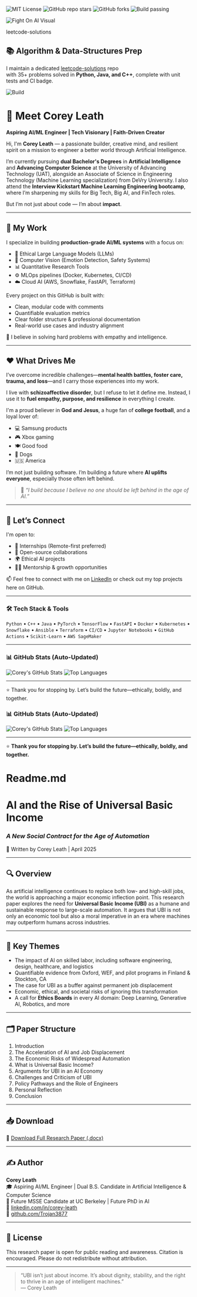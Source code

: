 ![MIT License](https://img.shields.io/badge/license-MIT-green.svg)
![GitHub repo stars](https://img.shields.io/github/stars/Trojan3877/AI-Societal-Impacts-and-Universal-Basic-Income-Paper?style=social)
![GitHub forks](https://img.shields.io/github/forks/Trojan3877/AI-Societal-Impacts-and-Universal-Basic-Income-Paper?style=social)
![Build passing](https://img.shields.io/github/actions/workflow/status/Trojan3877/AI-Societal-Impacts-and-Universal-Basic-Income-Paper/ci.yml?branch=main)

![Fight On AI Visual](assets/fight_on_ai.png)

leetcode-solutions 
## 📚 Algorithm & Data-Structures Prep
I maintain a dedicated [leetcode-solutions](https://github.com/Trojan3877/leetcode-solutions) repo  
with 35+ problems solved in **Python, Java, and C++**, complete with unit tests and CI badge.

![Build](https://github.com/Trojan3877/leetcode-solutions/actions/workflows/ci.yml/badge.svg)

# 👋 Meet Corey Leath

**Aspiring AI/ML Engineer | Tech Visionary | Faith-Driven Creator**

Hi, I'm **Corey Leath** — a passionate builder, creative mind, and resilient spirit on a mission to engineer a better world through Artificial Intelligence.

I’m currently pursuing **dual Bachelor's Degrees** in **Artificial Intelligence** and **Advancing Computer Science** at the University of Advancing Technology (UAT), alongside an Associate of Science in Engineering Technology (Machine Learning specialization) from DeVry University. I also attend the **Interview Kickstart Machine Learning Engineering bootcamp**, where I’m sharpening my skills for Big Tech, Big AI, and FinTech roles.

But I’m not just about code — I’m about **impact**.

---

## 🔧 My Work

I specialize in building **production-grade AI/ML systems** with a focus on:

- 🧠 Ethical Large Language Models (LLMs)
- 🎯 Computer Vision (Emotion Detection, Safety Systems)
- 📊 Quantitative Research Tools
- ⚙️ MLOps pipelines (Docker, Kubernetes, CI/CD)
- ☁️ Cloud AI (AWS, Snowflake, FastAPI, Terraform)

Every project on this GitHub is built with:
- Clean, modular code with comments
- Quantifiable evaluation metrics
- Clear folder structure & professional documentation
- Real-world use cases and industry alignment

🧪 I believe in solving hard problems with empathy and intelligence.

---

## ❤️ What Drives Me

I’ve overcome incredible challenges—**mental health battles, foster care, trauma, and loss**—and I carry those experiences into my work.

I live with **schizoaffective disorder**, but I refuse to let it define me. Instead, I use it to **fuel empathy, purpose, and resilience** in everything I create.

I'm a proud believer in **God and Jesus**, a huge fan of **college football**, and a loyal lover of:
- 💻 Samsung products
- 🎮 Xbox gaming
- 🍽️ Good food
- 🐶 Dogs
- 🇺🇸 America

I’m not just building software. I’m building a future where **AI uplifts everyone**, especially those often left behind.

> 🧠 *“I build because I believe no one should be left behind in the age of AI.”*

---

## 🚀 Let’s Connect

I'm open to:
- 💼 Internships (Remote-first preferred)
- 🤝 Open-source collaborations
- 🌍 Ethical AI projects
- 👨‍🏫 Mentorship & growth opportunities

📫 Feel free to connect with me on [LinkedIn](https://www.linkedin.com/in/corey-leath/) or check out my top projects here on GitHub.

---

### 🛠️ Tech Stack & Tools

`Python` • `C++` • `Java` • `PyTorch` • `TensorFlow` • `FastAPI` • `Docker` • `Kubernetes` • `Snowflake` • `Ansible` • `Terraform` • `CI/CD` • `Jupyter Notebooks` • `GitHub Actions` • `Scikit-Learn` • `AWS SageMaker`

---

### 📊 GitHub Stats (Auto-Updated)

![Corey's GitHub Stats](https://github-readme-stats.vercel.app/api?username=Trojan3877&show_icons=true&theme=react)
![Top Languages](https://github-readme-stats.vercel.app/api/top-langs/?username=Trojan3877&layout=compact&theme=react)

---

⭐ Thank you for stopping by. Let’s build the future—ethically, boldly, and together.


### 📊 GitHub Stats (Auto-Updated)

![Corey's GitHub Stats](https://github-readme-stats.vercel.app/api?username=Trojan3877&show_icons=true&theme=react)
![Top Languages](https://github-readme-stats.vercel.app/api/top-langs/?username=Trojan3877&layout=compact&theme=react)

---

⭐ **Thank you for stopping by. Let’s build the future—ethically, boldly, and together.**

# Readme.md
# AI and the Rise of Universal Basic Income  
### *A New Social Contract for the Age of Automation*  
📄 Written by Corey Leath | April 2025

---

## 🔍 Overview

As artificial intelligence continues to replace both low- and high-skill jobs, the world is approaching a major economic inflection point. This research paper explores the need for **Universal Basic Income (UBI)** as a humane and sustainable response to large-scale automation. It argues that UBI is not only an economic tool but also a moral imperative in an era where machines may outperform humans across industries.

---

## 🧠 Key Themes

- The impact of AI on skilled labor, including software engineering, design, healthcare, and logistics
- Quantifiable evidence from Oxford, WEF, and pilot programs in Finland & Stockton, CA
- The case for UBI as a buffer against permanent job displacement
- Economic, ethical, and societal risks of ignoring this transformation
- A call for **Ethics Boards** in every AI domain: Deep Learning, Generative AI, Robotics, and more

---

## 🗂️ Paper Structure

1. Introduction  
2. The Acceleration of AI and Job Displacement  
3. The Economic Risks of Widespread Automation  
4. What is Universal Basic Income?  
5. Arguments for UBI in an AI Economy  
6. Challenges and Criticism of UBI  
7. Policy Pathways and the Role of Engineers  
8. Personal Reflection  
9. Conclusion

---

## 📥 Download

📄 [Download Full Research Paper (.docx)](Corey_Leath_AI_and_UBI_Research_Paper.docx)

---

## ✍️ Author

**Corey Leath**  
🎓 Aspiring AI/ML Engineer | Dual B.S. Candidate in Artificial Intelligence & Computer Science  
🎯 Future MSSE Candidate at UC Berkeley | Future PhD in AI  
🔗 [linkedin.com/in/corey-leath](https://www.linkedin.com/in/corey-leath)  
🔗 [github.com/Trojan3877](https://github.com/Trojan3877)

---

## 📢 License

This research paper is open for public reading and awareness. Citation is encouraged. Please do not redistribute without attribution.

---

> “UBI isn’t just about income. It’s about dignity, stability, and the right to thrive in an age of intelligent machines.”  
> — Corey Leath
